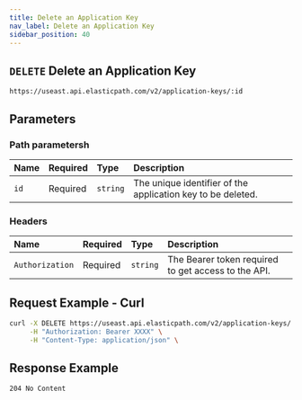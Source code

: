```yaml
---
title: Delete an Application Key
nav_label: Delete an Application Key
sidebar_position: 40
---
```


## `DELETE` Delete an Application Key

```http
https://useast.api.elasticpath.com/v2/application-keys/:id
```

## Parameters

### Path parametersh

| Name | Required | Type     | Description                                                 |
|:-----|:---------|:---------|:------------------------------------------------------------|
| `id` | Required | `string` | The unique identifier of the application key to be deleted. |


### Headers

| Name            | Required | Type     | Description                                         |
|:----------------|:---------|:---------|:----------------------------------------------------|
| `Authorization` | Required | `string` | The Bearer token required to get access to the API. |

## Request Example - Curl

```bash
curl -X DELETE https://useast.api.elasticpath.com/v2/application-keys/:id \
     -H "Authorization: Bearer XXXX" \
     -H "Content-Type: application/json" \
```

## Response Example

`204 No Content`
